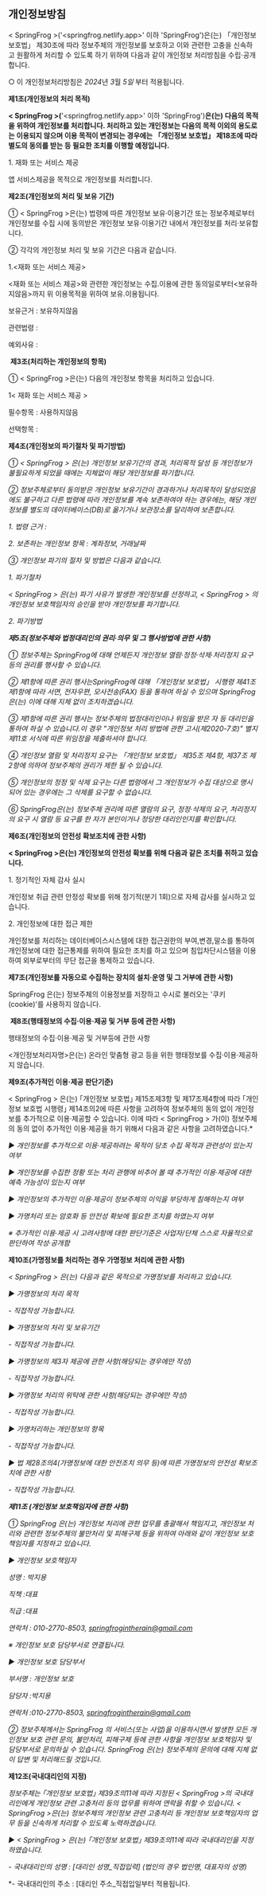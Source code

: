 ## 개인정보방침

\< SpringFrog \>('<springfrog.netlify.app>\' 이하
\'SpringFrog\')은(는) 「개인정보 보호법」 제30조에 따라 정보주체의
개인정보를 보호하고 이와 관련한 고충을 신속하고 원활하게 처리할 수
있도록 하기 위하여 다음과 같이 개인정보 처리방침을 수립·공개합니다.

○ 이 개인정보처리방침은 *2024*년 *3*월 *5일* 부터 적용됩니다.

**제1조(개인정보의 처리 목적)**

**\< SpringFrog \>(**'<springfrog.netlify.app>\' 이하
\'SpringFrog\')**은(는) 다음의 목적을 위하여 개인정보를 처리합니다.
처리하고 있는 개인정보는 다음의 목적 이외의 용도로는 이용되지 않으며
이용 목적이 변경되는 경우에는 「개인정보 보호법」 제18조에 따라 별도의
동의를 받는 등 필요한 조치를 이행할 예정입니다.**

1\. 재화 또는 서비스 제공

앱 서비스제공을 목적으로 개인정보를 처리합니다.
​

**제2조(개인정보의 처리 및 보유 기간)**

① \< SpringFrog \>은(는) 법령에 따른 개인정보 보유·이용기간 또는
정보주체로부터 개인정보를 수집 시에 동의받은 개인정보 보유·이용기간
내에서 개인정보를 처리·보유합니다.

② 각각의 개인정보 처리 및 보유 기간은 다음과 같습니다.

1.\<재화 또는 서비스 제공\>

\<재화 또는 서비스 제공\>와 관련한 개인정보는 수집.이용에 관한
동의일로부터\<보유하지않음\>까지 위 이용목적을 위하여 보유.이용됩니다.

보유근거 : 보유하지않음

관련법령 :

예외사유 :

​
**제3조(처리하는 개인정보의 항목)**

① \< SpringFrog \>은(는) 다음의 개인정보 항목을 처리하고 있습니다.

1\< 재화 또는 서비스 제공 \>

필수항목 : 사용하지않음

선택항목 :


**제4조(개인정보의 파기절차 및 파기방법)**

*① \< SpringFrog \> 은(는) 개인정보 보유기간의 경과, 처리목적 달성 등
개인정보가 불필요하게 되었을 때에는 지체없이 해당 개인정보를
파기합니다.*

*② 정보주체로부터 동의받은 개인정보 보유기간이 경과하거나 처리목적이
달성되었음에도 불구하고 다른 법령에 따라 개인정보를 계속 보존하여야 하는
경우에는, 해당 개인정보를 별도의 데이터베이스(DB)로 옮기거나 보관장소를
달리하여 보존합니다.*

*1. 법령 근거 :*

*2. 보존하는 개인정보 항목 : 계좌정보, 거래날짜*

*③ 개인정보 파기의 절차 및 방법은 다음과 같습니다.*

*1. 파기절차*

*\< SpringFrog \> 은(는) 파기 사유가 발생한 개인정보를 선정하고, \<
SpringFrog \> 의 개인정보 보호책임자의 승인을 받아 개인정보를
파기합니다.*

*2. 파기방법*


***제5조(정보주체와 법정대리인의 권리·의무 및 그 행사방법에 관한
사항)***

*① 정보주체는 SpringFrog에 대해 언제든지 개인정보
열람·정정·삭제·처리정지 요구 등의 권리를 행사할 수 있습니다.*

*② 제1항에 따른 권리 행사는SpringFrog에 대해 「개인정보 보호법」 시행령
제41조제1항에 따라 서면, 전자우편, 모사전송(FAX) 등을 통하여 하실 수
있으며 SpringFrog은(는) 이에 대해 지체 없이 조치하겠습니다.*

*③ 제1항에 따른 권리 행사는 정보주체의 법정대리인이나 위임을 받은 자 등
대리인을 통하여 하실 수 있습니다.이 경우 "개인정보 처리 방법에 관한
고시(제2020-7호)" 별지 제11호 서식에 따른 위임장을 제출하셔야 합니다.*

*④ 개인정보 열람 및 처리정지 요구는 「개인정보 보호법」 제35조 제4항,
제37조 제2항에 의하여 정보주체의 권리가 제한 될 수 있습니다.*

*⑤ 개인정보의 정정 및 삭제 요구는 다른 법령에서 그 개인정보가 수집
대상으로 명시되어 있는 경우에는 그 삭제를 요구할 수 없습니다.*

*⑥ SpringFrog은(는) 정보주체 권리에 따른 열람의 요구, 정정·삭제의 요구,
처리정지의 요구 시 열람 등 요구를 한 자가 본인이거나 정당한 대리인인지를
확인합니다.*


**제6조(개인정보의 안전성 확보조치에 관한 사항)**

**\< SpringFrog \>은(는) 개인정보의 안전성 확보를 위해 다음과 같은
조치를 취하고 있습니다.**

1\. 정기적인 자체 감사 실시

개인정보 취급 관련 안정성 확보를 위해 정기적(분기 1회)으로 자체 감사를
실시하고 있습니다.

2\. 개인정보에 대한 접근 제한

개인정보를 처리하는 데이터베이스시스템에 대한 접근권한의
부여,변경,말소를 통하여 개인정보에 대한 접근통제를 위하여 필요한 조치를
하고 있으며 침입차단시스템을 이용하여 외부로부터의 무단 접근을 통제하고
있습니다.


**제7조(개인정보를 자동으로 수집하는 장치의 설치·운영 및 그 거부에 관한
사항)**

SpringFrog 은(는) 정보주체의 이용정보를 저장하고 수시로 불러오는
'쿠키(cookie)'를 사용하지 않습니다.

​
**제8조(행태정보의 수집·이용·제공 및 거부 등에 관한 사항)**

행태정보의 수집·이용·제공 및 거부등에 관한 사항

\<개인정보처리자명\>은(는) 온라인 맞춤형 광고 등을 위한 행태정보를
수집·이용·제공하지 않습니다.


**제9조(추가적인 이용·제공 판단기준)**

\< SpringFrog \> 은(는) ｢개인정보 보호법｣ 제15조제3항 및 제17조제4항에
따라 ｢개인정보 보호법 시행령｣ 제14조의2에 따른 사항을 고려하여
정보주체의 동의 없이 개인정보를 추가적으로 이용·제공할 수 있습니다. 이에
따라 \< SpringFrog \> 가(이) 정보주체의 동의 없이 추가적인 이용·제공을
하기 위해서 다음과 같은 사항을 고려하였습니다.*

*▶ 개인정보를 추가적으로 이용·제공하려는 목적이 당초 수집 목적과
관련성이 있는지 여부*

*▶ 개인정보를 수집한 정황 또는 처리 관행에 비추어 볼 때 추가적인
이용·제공에 대한 예측 가능성이 있는지 여부*

*▶ 개인정보의 추가적인 이용·제공이 정보주체의 이익을 부당하게 침해하는지
여부*

*▶ 가명처리 또는 암호화 등 안전성 확보에 필요한 조치를 하였는지 여부*

*※ 추가적인 이용·제공 시 고려사항에 대한 판단기준은 사업자/단체 스스로
자율적으로 판단하여 작성·공개함*


**제10조(가명정보를 처리하는 경우 가명정보 처리에 관한 사항)**

*\< SpringFrog \> 은(는) 다음과 같은 목적으로 가명정보를 처리하고
있습니다.*

*▶ 가명정보의 처리 목적*

*- 직접작성 가능합니다.*

*▶ 가명정보의 처리 및 보유기간*

*- 직접작성 가능합니다.*

*▶ 가명정보의 제3자 제공에 관한 사항(해당되는 경우에만 작성)*

*- 직접작성 가능합니다.*

*▶ 가명정보 처리의 위탁에 관한 사항(해당되는 경우에만 작성)*

*- 직접작성 가능합니다.*

*▶ 가명처리하는 개인정보의 항목*

*- 직접작성 가능합니다.*

*▶ 법 제28조의4(가명정보에 대한 안전조치 의무 등)에 따른 가명정보의
안전성 확보조치에 관한 사항*

*- 직접작성 가능합니다.*

***제11조 (개인정보 보호책임자에 관한 사항)***

*① SpringFrog 은(는) 개인정보 처리에 관한 업무를 총괄해서 책임지고,
개인정보 처리와 관련한 정보주체의 불만처리 및 피해구제 등을 위하여
아래와 같이 개인정보 보호책임자를 지정하고 있습니다.*

*▶ 개인정보 보호책임자*

*성명 : 박지용*

*직책 :대표*

*직급 :대표*

*연락처 : 010-2770-8503, springfrogintherain@gmail.com*

*※ 개인정보 보호 담당부서로 연결됩니다.*

*▶ 개인정보 보호 담당부서*

*부서명 : 개인정보 보호*

*담당자 :박지용*

*연락처 :010-2770-8503, springfrogintherain@gmail.com*

*② 정보주체께서는 SpringFrog 의 서비스(또는 사업)을 이용하시면서 발생한
모든 개인정보 보호 관련 문의, 불만처리, 피해구제 등에 관한 사항을
개인정보 보호책임자 및 담당부서로 문의하실 수 있습니다. SpringFrog
은(는) 정보주체의 문의에 대해 지체 없이 답변 및 처리해드릴 것입니다.*


**제12조(국내대리인의 지정)**

*정보주체는 ｢개인정보 보호법｣ 제39조의11에 따라 지정된 \< SpringFrog
\>의 국내대리인에게 개인정보 관련 고충처리 등의 업무를 위하여 연락을
취할 수 있습니다. \< SpringFrog \>은(는) 정보주체의 개인정보 관련
고충처리 등 개인정보 보호책임자의 업무 등을 신속하게 처리할 수 있도록
노력하겠습니다.*

*▶ \< SpringFrog \> 은(는) ｢개인정보 보호법｣ 제39조의11에 따라
국내대리인을 지정하였습니다.*

*- 국내대리인의 성명 : \[대리인 성명_직접입력\] (법인의 경우 법인명,
대표자의 성명)*

*- 국내대리인의 주소 : \[대리인 주소_직접입일부터 적용됩니다.
